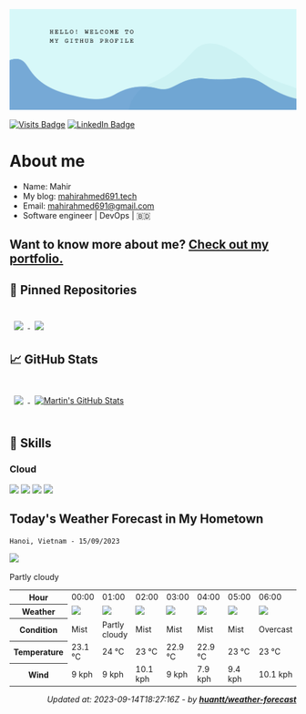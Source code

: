 [![Mahir's GitHub Banner](./assets/banner.png)](https://mahirahmed691.tech)

[![Visits Badge](https://badges.pufler.dev/visits/mahirahmed691/mahirahmed691)](https://www.mahirahmed691.tech/)
[![LinkedIn Badge](https://img.shields.io/badge/LinkedIn-Profile-informational?style=flat&logo=linkedin&logoColor=white&color=0D76A8)](https://www.linkedin.com/in/mahir-ahmed-84a346149/)

# About me

- Name: Mahir
- My blog: [mahirahmed691.tech](https://mahirahmed691.tech/blog-list)
- Email: [mahirahmed691@gmail.com](mailto:mahirahmed691@gmail.com)
- Software engineer | DevOps | 🇧🇩
  
## Want to know more about me? [Check out my portfolio.](https://mahirahmed691.tech/)

## 📌 Pinned Repositories

<br>

<a href="https://github.com/mahirahmed691/holidai">
  <img align="center" style="margin:0.5rem" src="https://github-readme-stats.vercel.app/api/pin/?username=mahirahmed691&repo=holidai&title_color=ffffff&text_color=c9cacc&icon_color=4AB197&bg_color=1A2B34" />
</a>

<a href="https://github.com/mahirahmed691/puppet">
  <img align="center" style="margin:0.5rem" src="https://github-readme-stats.vercel.app/api/pin/?username=mahirahmed691&repo=puppet&title_color=ffffff&text_color=c9cacc&icon_color=4AB197&bg_color=1A2B34" />
</a>

## &#x1f4c8; GitHub Stats

<br>


<a href="https://github.com/mahirahmed691">
  <img align="center" style="margin:0.5rem" src="https://github-readme-stats.vercel.app/api/top-langs/?username=mahirahmed691&hide=html,css&title_color=ffffff&text_color=c9cacc&icon_color=4AB197&bg_color=1A2B34" />
</a>

<a href="https://github.com/mahirahmed691">
  <img align="center" style="margin:0.5rem" src="https://github-readme-stats.vercel.app/api?username=mahirahmed691&show_icons=true&line_height=27&count_private=true&title_color=ffffff&text_color=c9cacc&icon_color=4AB097&bg_color=1A2B34" alt="Martin's GitHub Stats" />
</a>

<br>
<br>

## 💼 Skills

### Cloud

![](https://img.shields.io/badge/Terraform-informational?style=flat&logo=terraform&logoColor=white&color=7E48BE)
![](https://img.shields.io/badge/Docker-informational?style=flat&logo=docker&logoColor=white&color=2F99ED)
![](https://img.shields.io/badge/Kubernetes-informational?style=flat&logo=kubernetesr&logoColor=white&color=3971E5)
![](https://img.shields.io/badge/GCP-informational?style=flat&logo=gcp&logoColor=white&color=EB493D)


## Today's Weather Forecast in My Hometown



`Hanoi, Vietnam - 15/09/2023`

<img src="https://cdn.weatherapi.com/weather/64x64/day/116.png"/>

Partly cloudy


<table>
    <tr>
        <th>Hour</th>
        <td>00:00</td><td>01:00</td><td>02:00</td><td>03:00</td><td>04:00</td><td>05:00</td><td>06:00</td><td>07:00</td><td>08:00</td><td>09:00</td><td>10:00</td><td>11:00</td><td>12:00</td><td>13:00</td><td>14:00</td><td>15:00</td><td>16:00</td><td>17:00</td><td>18:00</td><td>19:00</td><td>20:00</td><td>21:00</td><td>22:00</td><td>23:00</td>
    </tr>
    <tr>
        <th>Weather</th>
        <td><img src="https://cdn.weatherapi.com/weather/64x64/night/143.png"></img></td><td><img src="https://cdn.weatherapi.com/weather/64x64/night/116.png"></img></td><td><img src="https://cdn.weatherapi.com/weather/64x64/night/143.png"></img></td><td><img src="https://cdn.weatherapi.com/weather/64x64/night/143.png"></img></td><td><img src="https://cdn.weatherapi.com/weather/64x64/night/143.png"></img></td><td><img src="https://cdn.weatherapi.com/weather/64x64/night/143.png"></img></td><td><img src="https://cdn.weatherapi.com/weather/64x64/day/122.png"></img></td><td><img src="https://cdn.weatherapi.com/weather/64x64/day/122.png"></img></td><td><img src="https://cdn.weatherapi.com/weather/64x64/day/119.png"></img></td><td><img src="https://cdn.weatherapi.com/weather/64x64/day/116.png"></img></td><td><img src="https://cdn.weatherapi.com/weather/64x64/day/116.png"></img></td><td><img src="https://cdn.weatherapi.com/weather/64x64/day/119.png"></img></td><td><img src="https://cdn.weatherapi.com/weather/64x64/day/116.png"></img></td><td><img src="https://cdn.weatherapi.com/weather/64x64/day/119.png"></img></td><td><img src="https://cdn.weatherapi.com/weather/64x64/day/119.png"></img></td><td><img src="https://cdn.weatherapi.com/weather/64x64/day/116.png"></img></td><td><img src="https://cdn.weatherapi.com/weather/64x64/day/119.png"></img></td><td><img src="https://cdn.weatherapi.com/weather/64x64/day/116.png"></img></td><td><img src="https://cdn.weatherapi.com/weather/64x64/night/116.png"></img></td><td><img src="https://cdn.weatherapi.com/weather/64x64/night/116.png"></img></td><td><img src="https://cdn.weatherapi.com/weather/64x64/night/122.png"></img></td><td><img src="https://cdn.weatherapi.com/weather/64x64/night/122.png"></img></td><td><img src="https://cdn.weatherapi.com/weather/64x64/night/122.png"></img></td><td><img src="https://cdn.weatherapi.com/weather/64x64/night/119.png"></img></td>
    </tr>
    <tr>
        <th>Condition</th>
        <td width="200px">Mist</td><td width="200px">Partly cloudy</td><td width="200px">Mist</td><td width="200px">Mist</td><td width="200px">Mist</td><td width="200px">Mist</td><td width="200px">Overcast</td><td width="200px">Overcast</td><td width="200px">Cloudy</td><td width="200px">Partly cloudy</td><td width="200px">Partly cloudy</td><td width="200px">Cloudy</td><td width="200px">Partly cloudy</td><td width="200px">Cloudy</td><td width="200px">Cloudy</td><td width="200px">Partly cloudy</td><td width="200px">Cloudy</td><td width="200px">Partly cloudy</td><td width="200px">Partly cloudy</td><td width="200px">Partly cloudy</td><td width="200px">Overcast</td><td width="200px">Overcast</td><td width="200px">Overcast</td><td width="200px">Cloudy</td>
    </tr>
    <tr>
        <th>Temperature</th>
        <td>23.1 °C</td><td>24 °C</td><td>23 °C</td><td>22.9 °C</td><td>22.9 °C</td><td>23 °C</td><td>23 °C</td><td>23.2 °C</td><td>23.5 °C</td><td>24.3 °C</td><td>25.8 °C</td><td>28.5 °C</td><td>29 °C</td><td>28.8 °C</td><td>29.3 °C</td><td>29.5 °C</td><td>29.5 °C</td><td>29.1 °C</td><td>27.1 °C</td><td>26.4 °C</td><td>26.1 °C</td><td>25.9 °C</td><td>25.6 °C</td><td>25.3 °C</td>
    </tr>
    <tr>
        <th>Wind</th>
        <td>9 kph</td><td>9 kph</td><td>10.1 kph</td><td>9 kph</td><td>7.9 kph</td><td>9.4 kph</td><td>10.1 kph</td><td>9.4 kph</td><td>9.7 kph</td><td>11.2 kph</td><td>13.7 kph</td><td>15.1 kph</td><td>15.8 kph</td><td>17.6 kph</td><td>16.2 kph</td><td>14.4 kph</td><td>10.4 kph</td><td>6.1 kph</td><td>5.4 kph</td><td>4 kph</td><td>2.9 kph</td><td>2.9 kph</td><td>3.2 kph</td><td>4.7 kph</td>
    </tr>
</table>


<div align="right">

*Updated at: 2023-09-14T18:27:16Z - by **[huantt/weather-forecast](https://github.com/huantt/weather-forecast)***

</div>
